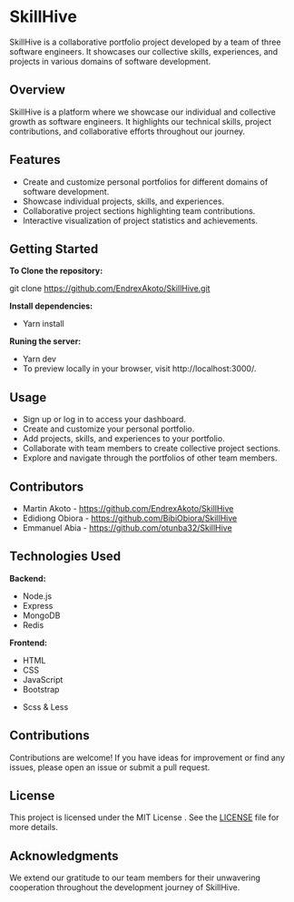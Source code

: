 # SkillHive

SkillHive is a collaborative portfolio project developed by a team of three software engineers. It showcases our collective skills, experiences, and projects in various domains of software development.

## Overview

SkillHive is a platform where we showcase our individual and collective growth as software engineers. It highlights our technical skills, project contributions, and collaborative efforts throughout our journey.

## Features

- Create and customize personal portfolios for different domains of software development.
- Showcase individual projects, skills, and experiences.
- Collaborative project sections highlighting team contributions.
- Interactive visualization of project statistics and achievements.

## Getting Started

**To Clone the repository:**

git clone https://github.com/EndrexAkoto/SkillHive.git

**Install dependencies:**

- Yarn install

**Runing the server:**

- Yarn dev
- To preview locally in your browser, visit http://localhost:3000/.

## Usage

- Sign up or log in to access your dashboard.
- Create and customize your personal portfolio.
- Add projects, skills, and experiences to your portfolio.
- Collaborate with team members to create collective project sections.
- Explore and navigate through the portfolios of other team members.

## Contributors

- Martin Akoto - https://github.com/EndrexAkoto/SkillHive
- Edidiong Obiora - https://github.com/BibiObiora/SkillHive
- Emmanuel Abia - https://github.com/otunba32/SkillHive

## Technologies Used

**Backend:**

- Node.js
- Express
- MongoDB
- Redis

**Frontend:**

- HTML
- CSS
- JavaScript
- Bootstrap
*  Scss & Less

## Contributions

Contributions are welcome! If you have ideas for improvement or find any issues, please open an issue or submit a pull request.

## License

This project is licensed under the MIT License . See the [LICENSE](LICENSE) file for more details.

## Acknowledgments

We extend our gratitude to our team members for their unwavering cooperation throughout the development journey of SkillHive.
